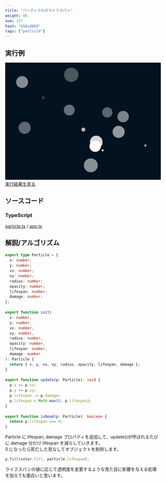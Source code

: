 ```yaml
---
title: "パーティクルのライフスパン"
weight: 40
num: 157
hash: "b56cd6b9"
tags: ["particle"]
---
```


## 実行例

![](./static/images/b56cd6b9/0.png)
[実行結果を見る](./static/play/b56cd6b9/index.html)

## ソースコード

### TypeScript

[particle.ts](./static/code/b56cd6b9/particle.ts) / [app.ts](./static/code/b56cd6b9/app.ts)

## 解説/アルゴリズム

```typescript
export type Particle = {
  x: number;
  y: number;
  vx: number;
  vy: number;
  radius: number;
  opacity: number;
  lifespan: number;
  damage: number;
};

export function init(
  x: number,
  y: number,
  vx: number,
  vy: number,
  radius: number,
  opacity: number,
  lifespan: number,
  damage: number
): Particle {
  return { x, y, vx, vy, radius, opacity, lifespan, damage };
}

export function update(p: Particle): void {
  p.x += p.vx;
  p.y += p.vy;
  p.lifespan -= p.damage;
  p.lifespan = Math.max(0, p.lifespan);
}

export function isDead(p: Particle): boolean {
  return p.lifespan === 0;
}
```

Particle に lifespan, damage プロパティを追加して、update()が呼ばれるたびに damage 分だけ lifespan を減らしていきます。  
0 になったら死亡した見なしてオブジェクトを削除します。

```typescript
p.fill(color.fill, particle.lifespan);
```

ライフスパンの値に応じて透明度を変更するような見た目に影響を与える処理を加えても面白いと思います。
